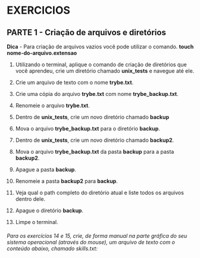 # EXERCICIOS

## PARTE 1 - Criação de arquivos e diretórios
 **Dica** - Para criação de arquivos vazios você pode utilizar o comando. **touch nome-do-arquivo.extensao**
1. Utilizando o terminal, aplique o comando de criação de diretórios que você aprendeu, crie um diretório chamado **unix_tests** e navegue até ele.

2. Crie um arquivo de texto com o nome **trybe.txt**.

3. Crie uma cópia do arquivo **trybe.txt** com nome **trybe_backup.txt**.

4. Renomeie o arquivo **trybe.txt**.

5. Dentro de **unix_tests**, crie um novo diretório chamado **backup**

6. Mova o arquivo **trybe_backup.txt** para o diretório **backup**.

7. Dentro de **unix_tests**, crie um novo diretório chamado **backup2**.

8. Mova o arquivo **trybe_backup.txt** da pasta **backup** para a pasta **backup2**.

9. Apague a pasta **backup**.

10. Renomeie a pasta **backup2** para **backup**.

11. Veja qual o path completo do diretório atual e liste todos os arquivos dentro dele.

12. Apague o diretório **backup**.

13. Limpe o terminal.


###### Para os exercícios 14 e 15, crie, de forma manual na parte gráfica do seu sistema operacional (através do mouse), um arquivo de texto com o conteúdo abaixo, chamado skills.txt:
